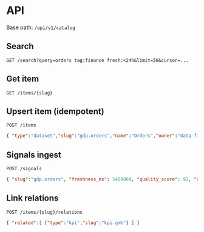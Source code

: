 # API

Base path: `/api/v1/catalog`

## Search
`GET /search?query=orders tag:finance fresh:<24h&limit=50&cursor=...`

## Get item
`GET /items/{slug}`

## Upsert item (idempotent)
`POST /items`
```json
{ "type":"dataset","slug":"gdp.orders","name":"Orders","owner":"data-finance","tags":["finance","orders"], "links": { "storage":"...", "delivery":"..." } }
```

## Signals ingest
`POST /signals`
```json
{ "slug":"gdp.orders", "freshness_ms": 5400000, "quality_score": 92, "usage_7d": 124 }
```

## Link relations
`POST /items/{slug}/relations`
```json
{ "related":[ {"type":"kpi","slug":"kpi.gm%"} ] }
```
